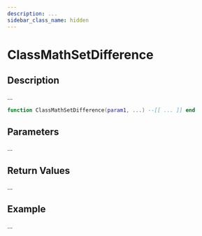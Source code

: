 ```yaml
---
description: ...
sidebar_class_name: hidden
---
```


# ClassMathSetDifference

## Description

...

```lua
function ClassMathSetDifference(param1, ...) --[[ ... ]] end
```

## Parameters

...

## Return Values

...

## Example

...

